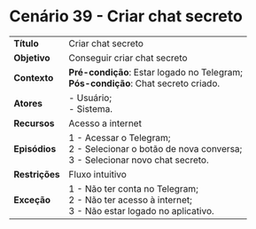 # Cenário 39 - Criar chat secreto

|        |                   |  
| -------  |  :------------------------------------|
|**Título** | Criar chat secreto |
|**Objetivo** | Conseguir criar chat secreto|
|**Contexto** |**Pré-condição**: Estar logado no Telegram;<br>**Pós-condição**: Chat secreto criado.|
|**Atores**   | - Usuário;<br> - Sistema.       | 
|**Recursos** | Acesso a internet|
|**Episódios**| 1 - Acessar o Telegram; <br>2 - Selecionar o botão de nova conversa;<br>3 - Selecionar novo chat secreto.
|**Restrições**| Fluxo intuitivo| 
|**Exceção**| 1 - Não ter conta no Telegram;<br> 2 - Não ter acesso à internet;<br>3 - Não estar logado no aplicativo.|

 